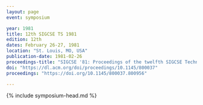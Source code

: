 ```yaml
---
layout: page
event: symposium

year: 1981
title: 12th SIGCSE TS 1981
edition: 12th
dates: February 26-27, 1981
location: "St. Louis, MO, USA"
publication-date: 1981-02-26
proceedings-title: "SIGCSE '81: Proceedings of the twelfth SIGCSE Technical Symposium on Computer Science Education"
doi: "https://dl.acm.org/doi/proceedings/10.1145/800037"
proceedings: "https://doi.org/10.1145/800037.800956"

---
```


{% include symposium-head.md %}

